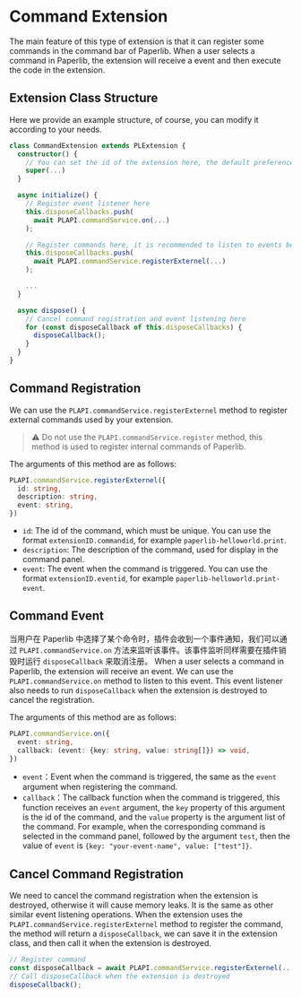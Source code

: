 # Command Extension

The main feature of this type of extension is that it can register some commands in the command bar of Paperlib. When a user selects a command in Paperlib, the extension will receive a event and then execute the code in the extension.

## Extension Class Structure

Here we provide an example structure, of course, you can modify it according to your needs.

```typescript
class CommandExtension extends PLExtension {
  constructor() {
    // You can set the id of the extension here, the default preference etc.
    super(...)
  }

  async initialize() {
    // Register event listener here
    this.disposeCallbacks.push(
      await PLAPI.commandService.on(...)
    );

    // Register commands here, it is recommended to listen to events before registering
    this.disposeCallbacks.push(
      await PLAPI.commandService.registerExternel(...)
    );

    ...
  }

  async dispose() {
    // Cancel command registration and event listening here
    for (const disposeCallback of this.disposeCallbacks) {
      disposeCallback();
    }
  }
}
```

## Command Registration

We can use the `PLAPI.commandService.registerExternel` method to register external commands used by your extension.

> ⚠️  Do not use the `PLAPI.commandService.register` method, this method is used to register internal commands of Paperlib.

The arguments of this method are as follows:

```typescript
PLAPI.commandService.registerExternel({
  id: string,
  description: string,
  event: string,
})
```

- `id`: The id of the command, which must be unique. You can use the format `extensionID.commandid`, for example `paperlib-helloworld.print`.
- `description`: The description of the command, used for display in the command panel.
- `event`: The event when the command is triggered. You can use the format `extensionID.eventid`, for example `paperlib-helloworld.print-event`.

## Command Event

当用户在 Paperlib 中选择了某个命令时，插件会收到一个事件通知，我们可以通过 `PLAPI.commandService.on` 方法来监听该事件。该事件监听同样需要在插件销毁时运行 `disposeCallback` 来取消注册。
When a user selects a command in Paperlib, the extension will receive an event. We can use the `PLAPI.commandService.on` method to listen to this event. This event listener also needs to run `disposeCallback` when the extension is destroyed to cancel the registration.

The arguments of this method are as follows:

```typescript
PLAPI.commandService.on({
  event: string,
  callback: (event: {key: string, value: string[]}) => void,
})
```

- `event`：Event when the command is triggered, the same as the `event` argument when registering the command.
- `callback`：The callback function when the command is triggered, this function receives an `event` argument, the `key` property of this argument is the id of the command, and the `value` property is the argument list of the command. For example, when the corresponding command is selected in the command panel, followed by the argument `test`, then the value of `event` is `{key: "your-event-name", value: ["test"]}`.

## Cancel Command Registration

We need to cancel the command registration when the extension is destroyed, otherwise it will cause memory leaks. It is the same as other similar event listening operations. When the extension uses the `PLAPI.commandService.registerExternel` method to register the command, the method will return a `disposeCallback`, we can save it in the extension class, and then call it when the extension is destroyed.

```typescript
// Register command
const disposeCallback = await PLAPI.commandService.registerExternel(...);
// Call disposeCallback when the extension is destroyed
disposeCallback();
```